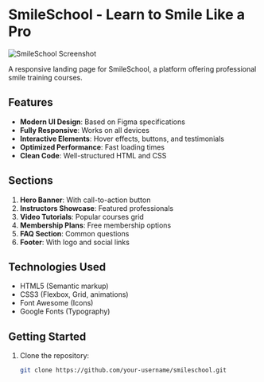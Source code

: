 # SmileSchool - Learn to Smile Like a Pro

![SmileSchool Screenshot](./assets/images/screenshot.png)

A responsive landing page for SmileSchool, a platform offering professional smile training courses.

## Features

- **Modern UI Design**: Based on Figma specifications
- **Fully Responsive**: Works on all devices
- **Interactive Elements**: Hover effects, buttons, and testimonials
- **Optimized Performance**: Fast loading times
- **Clean Code**: Well-structured HTML and CSS

## Sections

1. **Hero Banner**: With call-to-action button
2. **Instructors Showcase**: Featured professionals
3. **Video Tutorials**: Popular courses grid
4. **Membership Plans**: Free membership options
5. **FAQ Section**: Common questions
6. **Footer**: With logo and social links

## Technologies Used

- HTML5 (Semantic markup)
- CSS3 (Flexbox, Grid, animations)
- Font Awesome (Icons)
- Google Fonts (Typography)

## Getting Started

1. Clone the repository:
   ```bash
   git clone https://github.com/your-username/smileschool.git
